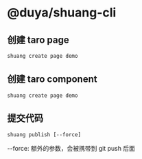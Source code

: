 # @duya/shuang-cli

## 创建 taro page
```bash
shuang create page demo
```

## 创建 taro component
```
shuang create page demo
```

## 提交代码
```
shuang publish [--force]
```
--force: 额外的参数，会被携带到 git push 后面